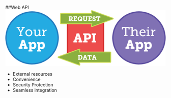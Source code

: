 ##Web API
<img class="rounded" src="/images/apis-yourapp-theirapp.png"></img>
<ul>
	<li class="fragment">
		External resources
	</li>
	<li class="fragment">
		Convenience
	</li>
	<li class="fragment">
		Security Protection
	</li>
	<li class="fragment">
		Seamless integration
	</li>
</ul>